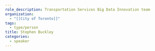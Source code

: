 ```yaml
---
role_description: Transportation Services Big Data Innovation team
organization:
  - "[[City of Toronto]]"
tags:
  - type/person
title: Stephen Buckley
categories:
  - speaker
---
```

